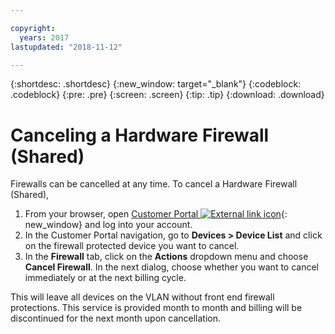 ```yaml
---

copyright:
  years: 2017
lastupdated: "2018-11-12"

---
```


{:shortdesc: .shortdesc}
{:new_window: target="_blank"}
{:codeblock: .codeblock}
{:pre: .pre}
{:screen: .screen}
{:tip: .tip}
{:download: .download}

# Canceling a Hardware Firewall (Shared)

Firewalls can be cancelled at any time. To cancel a Hardware Firewall (Shared), 

1. From your browser, open  [Customer Portal ![External link icon](../../icons/launch-glyph.svg "External link icon")](https://control.softlayer.com/){: new_window} and log into your account.
2. In the Customer Portal navigation, go to **Devices > Device List** and click on the firewall protected device you want to cancel.
3.  In the **Firewall** tab, click on the **Actions** dropdown menu and choose **Cancel Firewall**. In the next dialog, choose whether you want to cancel immediately or at the next billing cycle.

This will leave all devices on the VLAN without front end firewall protections. This service is provided month to month and billing will be discontinued for the next month upon cancellation.